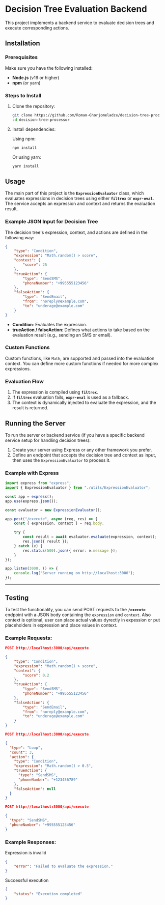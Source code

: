 # Decision Tree Evaluation Backend

This project implements a backend service to evaluate decision trees and execute corresponding actions.

## Installation

### Prerequisites

Make sure you have the following installed:

-   **Node.js** (v16 or higher)
-   **npm** (or yarn)

### Steps to Install

1. Clone the repository:

    ```bash
    git clone https://github.com/Roman-Ghorjomeladze/decision-tree-processor.git
    cd decision-tree-processor
    ```

2. Install dependencies:

    Using npm:

    ```bash
    npm install
    ```

    Or using yarn:

    ```bash
    yarn install
    ```

## Usage

The main part of this project is the **`ExpressionEvaluator`** class, which evaluates expressions in decision trees using either **`filtrex`** or **`expr-eval`**. The service accepts an expression and context and returns the evaluation result.

### Example JSON Input for Decision Tree

The decision tree's expression, context, and actions are defined in the following way:

```json
{
	"type": "Condition",
	"expression": "Math.random() > score",
	"context": {
		"score": 25
	},
	"trueAction": {
		"type": "SendSMS",
		"phoneNumber": "+995555123456"
	},
	"falseAction": {
		"type": "SendEmail",
		"from": "noreply@example.com",
		"to": "underage@example.com"
	}
}
```

-   **Condition**: Evaluates the expression.
-   **trueAction / falseAction**: Defines what actions to take based on the evaluation result (e.g., sending an SMS or email).

### Custom Functions

Custom functions, like `Math`, are supported and passed into the evaluation context. You can define more custom functions if needed for more complex expressions.

### Evaluation Flow

1. The expression is compiled using **`filtrex`**.
2. If **`filtrex`** evaluation fails, **`expr-eval`** is used as a fallback.
3. The context is dynamically injected to evaluate the expression, and the result is returned.

## Running the Server

To run the server or backend service (if you have a specific backend service setup for handling decision trees):

1. Create your server using Express or any other framework you prefer.
2. Define an endpoint that accepts the decision tree and context as input, then uses the `ExpressionEvaluator` to process it.

### Example with Express

```ts
import express from "express";
import { ExpressionEvaluator } from "./utils/ExpressionEvaluator";

const app = express();
app.use(express.json());

const evaluator = new ExpressionEvaluator();

app.post("/execute", async (req, res) => {
	const { expression, context } = req.body;

	try {
		const result = await evaluator.evaluate(expression, context);
		res.json({ result });
	} catch (e) {
		res.status(500).json({ error: e.message });
	}
});

app.listen(3000, () => {
	console.log("Server running on http://localhost:3000");
});
```

---

## Testing

To test the functionality, you can send POST requests to the **`/execute`** endpoint with a JSON body containing the `expression` and `context`. Also context is optional, user can place actual values dyrectly in expession or put placeholders in expression and place values in context.

### Example Requests:

```json
POST http://localhost:3000/api/execute

{
	"type": "Condition",
	"expression": "Math.random() > score",
	"context": {
		"score": 0.2
	},
	"trueAction": {
		"type": "SendSMS",
		"phoneNumber": "+995555123456"
	},
	"falseAction": {
		"type": "SendEmail",
		"from": "noreply@example.com",
		"to": "underage@example.com"
	}
}
```

```json
POST http://localhost:3000/api/execute

{
  "type": "Loop",
  "count": 3,
  "action": {
    "type": "Condition",
    "expression": "Math.random() > 0.5",
    "trueAction": {
      "type": "SendSMS",
      "phoneNumber": "+123456789"
    },
    "falseAction": null
  }
}
```

```json
POST http://localhost:3000/api/execute

{
  "type": "SendSMS",
  "phoneNumber": "+995555123456"
}
```

### Example Responses:

Expression is invalid

```json
{
	"error": "Failed to evaluate the expression."
}
```

Successful execution

```json
{
	"status": "Execution completed"
}
```
